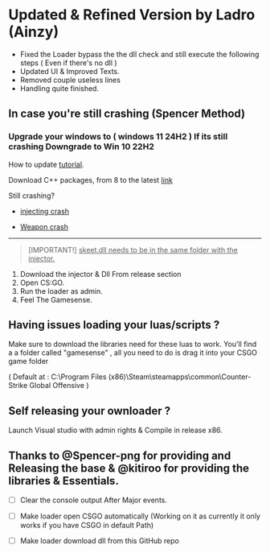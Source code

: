 # Updated & Refined Version by Ladro (Ainzy)
  
    
  - Fixed the Loader bypass the the dll check and still execute the following steps ( Even if there's no dll )
  - Updated UI & Improved Texts.
  - Removed couple useless lines
  - Handling quite finished.



## In case you're still crashing (Spencer Method)
### Upgrade your windows to ( windows 11 24H2 ) If its still crashing Downgrade to Win 10 22H2
How to update [tutorial](https://www.youtube.com/watch?v=i1_4ieEwhhY&ab_channel=Tips2Fix).

Download C++ packages, from 8 to the latest [link](https://learn.microsoft.com/en-us/cpp/windows/latest-supported-vc-redist?view=msvc-170)

Still crashing?

- [injecting crash](https://pastebin.com/SBbeXEdY)

- [Weapon crash](https://pastebin.com/AdWETgxr)

__________________________________________________________________________________________

> [IMPORTANT!]
> <ins>skeet.dll needs to be in the same folder with the injector.</ins>

1. Download the injector & Dll From release section
2. Open CS:GO.
3. Run the loader as admin.
4. Feel The Gamesense.


## Having issues loading your luas/scripts ?  

Make sure to download the libraries need for these luas to work.
You'll find a a folder called "gamesense" , all you need to do is drag it into your CSGO game folder 
 
 ( Default at : C:\Program Files (x86)\Steam\steamapps\common\Counter-Strike Global Offensive )
   

## Self releasing your ownloader ? 

Launch Visual studio with admin rights & Compile in release x86.

## Thanks to @Spencer-png for providing and Releasing the base & @kitiroo for providing the libraries & Essentials.

- [ ] Clear the console output After Major events.
- [ ] Make loader open CSGO automatically (Working on it as currently it only works if you have CSGO in default Path)
- [ ] Make loader download dll from this GitHub repo

